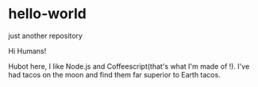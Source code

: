 # hello-world
just another repository

Hi Humans!

Hubot here, I like Node.js and Coffeescript(that's what I'm made of !).
I've had tacos on the moon and find them far superior to Earth tacos.

